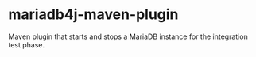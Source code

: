 # mariadb4j-maven-plugin
Maven plugin that starts and stops a MariaDB instance for the integration test phase.
